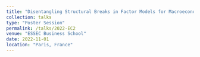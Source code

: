 ```yaml
---
title: "Disentangling Structural Breaks in Factor Models for Macroeconomic Data"
collection: talks
type: "Poster Session"
permalink: /talks/2022-EC2
venue: "ESSEC Business School"
date: 2022-11-01
location: "Paris, France"
---
```


